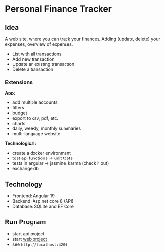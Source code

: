 # Personal Finance Tracker

## Idea

A web site, where you can track your finances. Adding (update, delete) your expenses, overview of expenses.

- List with all transactions
- Add new transaction
- Update an existing transaction
- Delete a transaction

### Extensions

**App:**

- add multiple accounts
- filters
- budget
- export to csv, pdf, etc.
- charts
- daily, weekly, monthly summaries
- multi-language website

**Technological:**

- create a docker environment
- test api functions -> unit tests
- tests in angular -> jasmine, karma (check it out)
- exchange db

## Technology

- Frontend: Angular 19
- Backend: Asp.net core 8 (API)
- Database: SQLite and EF Core

## Run Program

- start api project
- start [web project](./WebPersonalFinanceTracker/README.md)
- see `http://localhost:4200`

